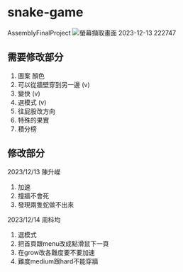 # snake-game
 AssemblyFinalProject
![螢幕擷取畫面 2023-12-13 222747](https://github.com/evanchou1204/snake-game/assets/96046990/e6b8c8a3-1c7c-47af-9a46-b44ac81f87d8)

## 需要修改部分
1. 圖案 顏色
2. 可以從牆壁穿到另一邊 (v)
3. 變快 (v)
4. 選模式 (v)
5. 往屁股改方向
6. 特殊的果實
7. 積分榜

     

## 修改部分
2023/12/13 陳升嶸
1. 加速
2. 撞牆不會死
3. 發現兩隻蛇做不出來

2023/12/14 周科均
1. 選模式
2. 把首頁跟menu改成點滑鼠下一頁
3. 在grow改各難度要不要加速
4. 難度medium跟hard不能穿牆
